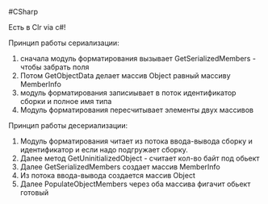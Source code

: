 #CSharp 

Есть в Clr via c#!

Принцип работы сериализации:

1. сначала модуль форматирования вызывает GetSerializedMembers - чтобы забрать поля
2. Потом GetObjectData делает массив Object равный массиву MemberInfo
3. модуль форматирования записиывает в поток идентификатор сборки и полное имя типа
4. Модуль форматирования пересчитывает элементы двух массивов

Принцип работы десериализации:

1. Модуль форматирования читает из потока ввода-вывода сборку и идентификатор и если надо подгружает сборку.
2. Далее метод GetUninitializedObject - считает кол-во байт под обьект
3. Далее GetSerializedMembers создает массив MemberInfo
4. Из потока ввода-вывода создается массив Object
5. Далее PopulateObjectMembers через оба массива фигачит обьект готовый